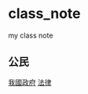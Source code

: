 # class_note
my class note

## 公民
[我國政府](https://klhrd.github.io/class_note/civics/government/)
[法律](https://klhrd.github.io/class_note/civics/laws/)
